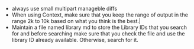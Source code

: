 - always use small multipart manageble diffs
- When using Context, make sure that you keep the range of output in the range 2k to 10k based on what you think is the best.|
- Maintain a file named library md to store the Library IDs that you search for and before searching make sure that you check the file and use the library ID already available. Otherwise, search for it.